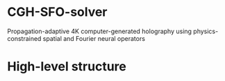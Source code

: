 # CGH-SFO-solver
Propagation-adaptive 4K computer-generated holography using physics-constrained spatial and Fourier neural operators
# High-level structure 
